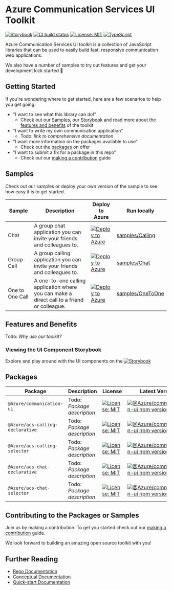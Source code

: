# Azure Communication Services UI Toolkit

[![Storybook](https://raw.githubusercontent.com/storybooks/brand/master/badge/badge-storybook.svg)](https://azure.github.io/communication-ui-sdk)
[![CI build status](https://github.com/Azure/communication-ui-sdk/workflows/CI/badge.svg?branch=main)](https://github.com/Azure/communication-ui-sdk/actions/workflows/ci.yml?query=branch%3Amain)
[![License: MIT](https://img.shields.io/badge/License-MIT-yellow.svg)](https://opensource.org/licenses/MIT)
[![TypeScript](https://img.shields.io/badge/%3C%2F%3E-TypeScript-%230074c1.svg)](https://www.typescriptlang.org/)

Azure Communication Services UI toolkit is a collection of JavaScript libraries that can be used to easily build fast, responsive communication web applications.

We also have a number of samples to try out features and get your development kick started 🚀

## Getting Started

If you're wondering where to get started, here are a few scenarios to help you get going:

* "I want to see what this library can do!"
  * Check out our [Samples](#samples), our [Storybook](https://azure.github.io/communication-ui-sdk) and read more about the [features and benefits](#features-and-benefits) of the toolkit
* "I want to write my own communication application"
  * Todo: _link to comprehensive documentation_
* "I want more information on the packages available to use"
  * Check out the [packages](#packages) on offer
* "I want to submit a fix for a package in this repo"
  * Check out our [making a contribution](<./docs/contributing-guide/1. getting-set-up.md>) guide

## Samples

Check out our samples or deploy your own version of the sample to see how easy it is to get started.

Sample | Description | Deploy to Azure | Run locally
------ | ----------- | ------ | ---------- |
Chat | A group chat application you can invite your friends and colleagues to. | [![Deploy to Azure](https://aka.ms/deploytoazurebutton)](https://portal.azure.com/#create/Microsoft.Template/uri/https%3A%2F%2Fraw.githubusercontent.com%2FAzure-Samples%2Fcommunication-services-web-calling-hero%2Fmain%2Fdeploy%2Fazuredeploy.json) | [samples/Calling](./samples/Chat/README.md)
Group Call | A group calling application you can invite your friends and colleagues to. | [![Deploy to Azure](https://aka.ms/deploytoazurebutton)](https://portal.azure.com/#create/Microsoft.Template/uri/https%3A%2F%2Fraw.githubusercontent.com%2FAzure-Samples%2Fcommunication-services-web-calling-hero%2Fmain%2Fdeploy%2Fazuredeploy.json) | [samples/Chat](./samples/Calling/README.md)
One to One Call | A one-to-one calling application where you can make a direct call to a friend or colleague. | [![Deploy to Azure](https://aka.ms/deploytoazurebutton)](https://portal.azure.com/#create/Microsoft.Template/uri/https%3A%2F%2Fraw.githubusercontent.com%2FAzure-Samples%2Fcommunication-services-web-calling-hero%2Fmain%2Fdeploy%2Fazuredeploy.json) | [samples/OneToOne](./samples/OneToOne/README.md)

## Features and Benefits

Todo: _Why use our toolkit?_

### Viewing the UI Component Storybook

Explore and play around with the UI components on the [![Storybook](https://raw.githubusercontent.com/storybooks/brand/master/badge/badge-storybook.svg)](https://azure.github.io/communication-ui-sdk)

## Packages

Package | Description | License | Latest Version
------- | ----------- | ------- | --------------
`@Azure/communication-ui` | Todo: _Package description_ | [![License: MIT](https://img.shields.io/badge/License-MIT-yellow.svg)](https://opensource.org/licenses/MIT) | [![@Azure/communication-ui npm version](https://badge.fury.io/js/%40fluentui%2Freact.svg)](https://www.npmjs.com/)
`@Azure/acs-calling-declarative` | Todo: _Package description_ | [![License: MIT](https://img.shields.io/badge/License-MIT-yellow.svg)](https://opensource.org/licenses/MIT) | [![@Azure/communication-ui npm version](https://badge.fury.io/js/%40fluentui%2Freact.svg)](https://www.npmjs.com/)
`@Azure/acs-calling-selector` | Todo: _Package description_ | [![License: MIT](https://img.shields.io/badge/License-MIT-yellow.svg)](https://opensource.org/licenses/MIT) | [![@Azure/communication-ui npm version](https://badge.fury.io/js/%40fluentui%2Freact.svg)](https://www.npmjs.com/)
`@Azure/acs-chat-declarative` | Todo: _Package description_ | [![License: MIT](https://img.shields.io/badge/License-MIT-yellow.svg)](https://opensource.org/licenses/MIT) | [![@Azure/communication-ui npm version](https://badge.fury.io/js/%40fluentui%2Freact.svg)](https://www.npmjs.com/)
`@Azure/acs-chat-selector` | Todo: _Package description_ | [![License: MIT](https://img.shields.io/badge/License-MIT-yellow.svg)](https://opensource.org/licenses/MIT) | [![@Azure/communication-ui npm version](https://badge.fury.io/js/%40fluentui%2Freact.svg)](https://www.npmjs.com/)

## Contributing to the Packages or Samples

Join us by making a contribution. To get you started check out our [making a contribution](<./docs/contributing-guide/1. getting-set-up.md>) guide.

We look forward to building an amazing open source toolkit with you!

## Further Reading

* [Repo Documentation](./docs/README.md)
* [Conceptual Documentation](https://docs.microsoft.com/en-us/azure/communication-services/concepts/ui-framework/ui-sdk-overview)
* [Quick-start Documentation](https://docs.microsoft.com/en-us/azure/communication-services/quickstarts/ui-framework/getting-started-with-components)
